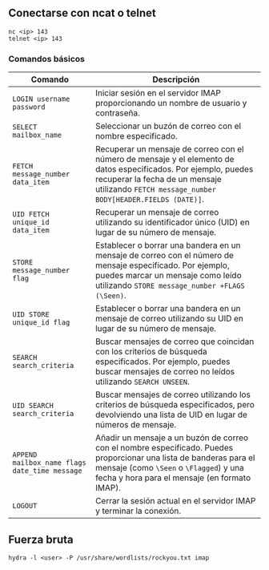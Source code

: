 ## Conectarse con ncat o telnet

```
nc <ip> 143
telnet <ip> 143
```

### Comandos básicos

|Comando|Descripción|
|---|---|
|`LOGIN username password`|Iniciar sesión en el servidor IMAP proporcionando un nombre de usuario y contraseña.|
|`SELECT mailbox_name`|Seleccionar un buzón de correo con el nombre especificado.|
|`FETCH message_number data_item`|Recuperar un mensaje de correo con el número de mensaje y el elemento de datos especificados. Por ejemplo, puedes recuperar la fecha de un mensaje utilizando `FETCH message_number BODY[HEADER.FIELDS (DATE)]`.|
|`UID FETCH unique_id data_item`|Recuperar un mensaje de correo utilizando su identificador único (UID) en lugar de su número de mensaje.|
|`STORE message_number flag`|Establecer o borrar una bandera en un mensaje de correo con el número de mensaje especificado. Por ejemplo, puedes marcar un mensaje como leído utilizando `STORE message_number +FLAGS (\Seen)`.|
|`UID STORE unique_id flag`|Establecer o borrar una bandera en un mensaje de correo utilizando su UID en lugar de su número de mensaje.|
|`SEARCH search_criteria`|Buscar mensajes de correo que coincidan con los criterios de búsqueda especificados. Por ejemplo, puedes buscar mensajes de correo no leídos utilizando `SEARCH UNSEEN`.|
|`UID SEARCH search_criteria`|Buscar mensajes de correo utilizando los criterios de búsqueda especificados, pero devolviendo una lista de UID en lugar de números de mensaje.|
|`APPEND mailbox_name flags date_time message`|Añadir un mensaje a un buzón de correo con el nombre especificado. Puedes proporcionar una lista de banderas para el mensaje (como `\Seen` o `\Flagged`) y una fecha y hora para el mensaje (en formato IMAP).|
|`LOGOUT`|Cerrar la sesión actual en el servidor IMAP y terminar la conexión.|

## Fuerza bruta

```
hydra -l <user> -P /usr/share/wordlists/rockyou.txt imap
```